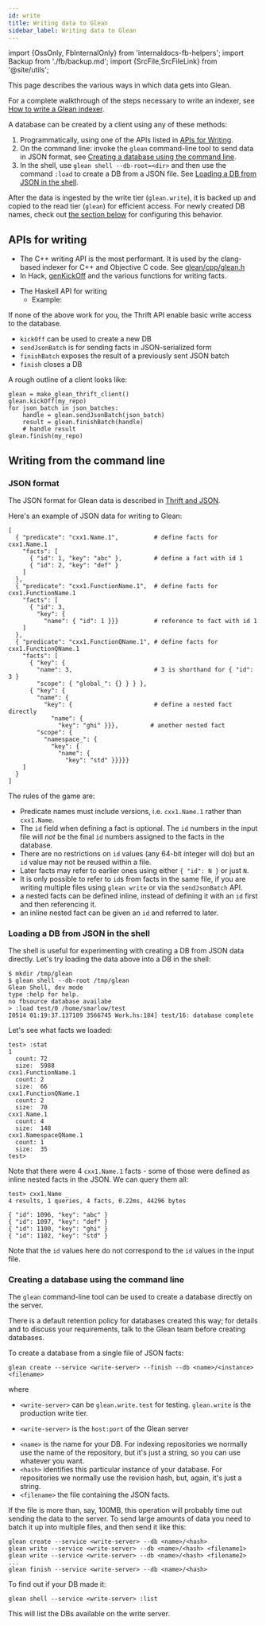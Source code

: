 ```yaml
---
id: write
title: Writing data to Glean
sidebar_label: Writing data to Glean
---
```


import {OssOnly, FbInternalOnly} from 'internaldocs-fb-helpers';
import Backup from './fb/backup.md';
import {SrcFile,SrcFileLink} from '@site/utils';

This page describes the various ways in which data gets into Glean.

<FbInternalOnly>

For a complete walkthrough of the steps necessary to write an indexer, see [How to write a Glean indexer](https://www.internalfb.com/intern/wiki/Glean/How_to:_write_a_Glean_indexer/).

</FbInternalOnly>

A database can be created by a client using any of these methods:

1. Programmatically, using one of the APIs listed in [APIs for Writing](#apis-for-writing).
2. On the command line: invoke the `glean` command-line tool to send data in JSON format, see [ Creating a database using the command line](#creating-a-database-using-the-command-line).
3. In the shell, use `glean shell --db-root=<dir>` and then use the command `:load` to create a DB from a JSON file. See [Loading a DB from JSON in the shell](#loading-a-db-from-json-in-the-shell).

<FbInternalOnly>

After the data is ingested by the write tier (`glean.write`), it is backed up and copied to the read tier (`glean`) for efficient access. For newly created DB names, check out [the section below](https://www.internalfb.com/intern/wiki/Glean/Write/#configuring-db-backup-an) for configuring this behavior.

</FbInternalOnly>

## APIs for writing

<FbInternalOnly>

* The C++ writing API is the most performant. It is used by the clang-based indexer for C++  and Objective C code.  See [glean/cpp/glean.h](https://phabricator.intern.facebook.com/diffusion/FBS/browse/master/fbcode/glean/cpp/glean.h)
* In Hack, [genKickOff](https://www.internalfb.com/intern/codex/symbol/php/Glean/genKickOffForHandle/) and the various functions for writing facts.

</FbInternalOnly>

* The Haskell API for writing
   * Example: <SrcFile file="glean/client/hs/example/ExampleWriter.hs" />

If none of the above work for you, the Thrift API enable basic write
access to the database.

* `kickOff` can be used to create a new DB
* `sendJsonBatch` is for sending facts in JSON-serialized form
* `finishBatch` exposes the result of a previously sent JSON batch
* `finish` closes a DB

A rough outline of a client looks like:

```
glean = make_glean_thrift_client()
glean.kickOff(my_repo)
for json_batch in json_batches:
    handle = glean.sendJsonBatch(json_batch)
    result = glean.finishBatch(handle)
    # handle result
glean.finish(my_repo)
```
## Writing from the command line

### JSON format

The JSON format for Glean data is described in [Thrift and JSON](schema/thrift.md).

Here's an example of JSON data for writing to Glean:

```
[
  { "predicate": "cxx1.Name.1",          # define facts for cxx1.Name.1
    "facts": [
      { "id": 1, "key": "abc" },         # define a fact with id 1
      { "id": 2, "key": "def" }
    ]
  },
  { "predicate": "cxx1.FunctionName.1",  # define facts for cxx1.FunctionName.1
    "facts": [
      { "id": 3,
        "key": {
          "name": { "id": 1 }}}          # reference to fact with id 1
    ]
  },
  { "predicate": "cxx1.FunctionQName.1", # define facts for cxx1.FunctionQName.1
    "facts": [
      { "key": {
        "name": 3,                       # 3 is shorthand for { "id": 3 }
        "scope": { "global_": {} } } },
      { "key": {
        "name": {
          "key": {                       # define a nested fact directly
            "name": {
              "key": "ghi" }}},         # another nested fact
        "scope": {
          "namespace_": {
            "key": {
              "name": {
                "key": "std" }}}}}
    ]
  }
]
```
The rules of the game are:

* Predicate names must include versions, i.e. `cxx1.Name.1` rather than `cxx1.Name`.
* The `id` field when defining a fact is optional. The `id` numbers in the input file will *not* be the final `id` numbers assigned to the facts in the database.
* There are no restrictions on `id` values (any 64-bit integer will do) but an `id` value may not be reused within a file.
* Later facts may refer to earlier ones using either `{ "id": N }` or just `N`.
* It is only possible to refer to `id`s from facts in the same file, if you are writing multiple files using `glean write` or via the `sendJsonBatch` API.
* a nested facts can be defined inline, instead of defining it with an `id` first and then referencing it.
* an inline nested fact can be given an `id` and referred to later.

### Loading a DB from JSON in the shell

The shell is useful for experimenting with creating a DB from JSON data directly. Let's try loading the data above into a DB in the shell:

```
$ mkdir /tmp/glean
$ glean shell --db-root /tmp/glean
Glean Shell, dev mode
type :help for help.
no fbsource database availabe
> :load test/0 /home/smarlow/test
I0514 01:19:37.137109 3566745 Work.hs:184] test/16: database complete
```
Let's see what facts we loaded:

```
test> :stat
1
  count: 72
  size:  5988
cxx1.FunctionName.1
  count: 2
  size:  66
cxx1.FunctionQName.1
  count: 2
  size:  70
cxx1.Name.1
  count: 4
  size:  148
cxx1.NamespaceQName.1
  count: 1
  size:  35
test>
```
Note that there were 4 `cxx1.Name.1` facts - some of those were defined as inline nested facts in the JSON. We can query them all:

```
test> cxx1.Name _
4 results, 1 queries, 4 facts, 0.22ms, 44296 bytes

{ "id": 1096, "key": "abc" }
{ "id": 1097, "key": "def" }
{ "id": 1100, "key": "ghi" }
{ "id": 1102, "key": "std" }
```
Note that the `id` values here do not correspond to the `id` values in the input file.

### Creating a database using the command line

The `glean` command-line tool can be used to create a database directly on the server.

<FbInternalOnly>

There is a default retention policy for databases created this way; for details and to discuss your requirements, talk to the Glean team before creating databases.

</FbInternalOnly>

To create a database from a single file of JSON facts:

```
glean create --service <write-server> --finish --db <name>/<instance> <filename>
```
where

<FbInternalOnly>

* `<write-server>` can be `glean.write.test` for testing. `glean.write` is the production write tier.

</FbInternalOnly>

<OssOnly>

* `<write-server>` is the `host:port` of the Glean server

</OssOnly>

* `<name>` is the name for your DB. For indexing repositories we normally use the name of the repository, but it's just a string, so you can use whatever you want.
* `<hash>` identifies this particular instance of your database. For repositories we normally use the revision hash, but, again, it's just a string.
* `<filename>` the file containing the JSON facts.

If the file is more than, say, 100MB, this operation will probably time out sending the data to the server. To send large amounts of data you need to batch it up into multiple files, and then send it like this:

```
glean create --service <write-server> --db <name>/<hash>
glean write --service <write-server> --db <name>/<hash> <filename1>
glean write --service <write-server> --db <name>/<hash> <filename2>
...
glean finish --service <write-server> --db <name>/<hash>
```
To find out if your DB made it:

```
glean shell --service <write-server> :list
```
This will list the DBs available on the write server.


<Backup />
